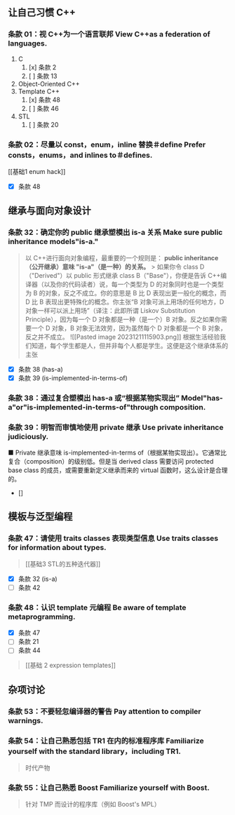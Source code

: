 

## 让自己习惯 C++
### 条款 01：视 C++为一个语言联邦 View C++as a federation of languages.
1. C
	1. [x] 条款 2
	2. [ ] 条款 13
2. Object-Oriented C++
3. Template C++
	1. [x] 条款 48
	2. [ ] 条款 46
4. STL
	1. [ ] 条款 20
### 条款 02：尽量以 const，enum，inline 替换＃define Prefer consts，enums，and inlines to＃defines.
[[基础1 enum hack]]
+ [x] 条款 48

## 继承与面向对象设计
### 条款 32：确定你的 public 继承塑模出 is-a 关系 Make sure public inheritance models"is-a."
> 以 C++进行面向对象编程，最重要的一个规则是：
> 	**public inheritance（公开继承）意味 "is-a"（是一种）的关系。**
> 		> 如果你令 class D（"Derived"）以 public 形式继承 class B（"Base"），你便是告诉 C++编译器（以及你的代码读者）说，每一个类型为 D 的对象同时也是一个类型为 B 的对象，反之不成立。你的意思是 B 比 D 表现出更一般化的概念，而 D 比 B 表现出更特殊化的概念。你主张“B 对象可派上用场的任何地方，D 对象一样可以派上用场”（译注：此即所谓 Liskov Substitution Principle），因为每一个 D 对象都是一种（是一个）B 对象。反之如果你需要一个 D 对象，B 对象无法效劳，因为虽然每个 D 对象都是一个 B 对象，反之并不成立。
> ![[Pasted image 20231211115903.png]]
> 根据生活经验我们知道，每个学生都是人，但并非每个人都是学生。这便是这个继承体系的主张

+ [x] 条款 38 (has-a)
+ [x] 条款 39 (is-implemented-in-terms-of)
### 条款 38：通过复合塑模出 has-a 或“根据某物实现出” Model"has-a"or"is-implemented-in-terms-of"through composition.
### 条款 39：明智而审慎地使用 private 继承 Use private inheritance judiciously.
■ Private 继承意味 is-implemented-in-terms of（根据某物实现出）。它通常比复合（composition）的级别低。但是当 derived class 需要访问 protected base class 的成员，或需要重新定义继承而来的 virtual 函数时，这么设计是合理的。
+ []




## 模板与泛型编程
### 条款 47：请使用 traits classes 表现类型信息 Use traits classes for information about types.
> [[基础3 STL的五种迭代器]]
+ [x] 条款 32 (is-a)
+ [ ] 条款 42
### 条款 48：认识 template 元编程 Be aware of template metaprogramming.
+ [x] 条款 47
+ [ ] 条款 21
+ [ ] 条款 44
> [[基础 2 expression templates]]



## 杂项讨论
### 条款 53：不要轻忽编译器的警告 Pay attention to compiler warnings.
### 条款 54：让自己熟悉包括 TR1 在内的标准程序库 Familiarize yourself with the standard library，including TR1.
> 时代产物
### 条款 55：让自己熟悉 Boost Familiarize yourself with Boost.
> 针对 TMP 而设计的程序库（例如 Boost's MPL）
